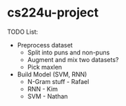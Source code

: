 # cs224u-project

TODO List:
  - Preprocess dataset
    - Split into puns and non-puns
    - Augment and mix two datasets?
    - Pick maxlen
  - Build Model (SVM, RNN)
    - N-Gram stuff - Rafael
    - RNN - Kim
    - SVM - Nathan
